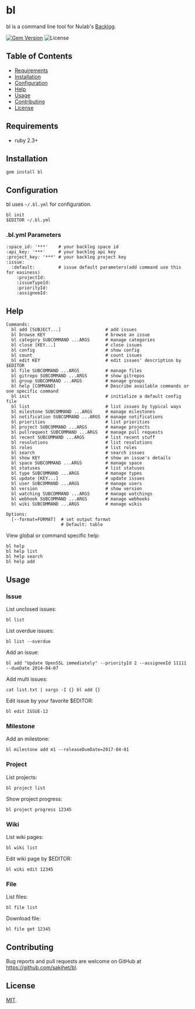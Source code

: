 # bl

bl is a command line tool for Nulab's [Backlog](http://www.backlog.jp/).

[![Gem Version](https://badge.fury.io/rb/bl.svg)](https://badge.fury.io/rb/bl)
![License](https://img.shields.io/github/license/sakihet/bl.svg)

## Table of Contents
- [Requirements](https://github.com/sakihet/bl#requirements)
- [Installation](https://github.com/sakihet/bl#installation)
- [Configuration](https://github.com/sakihet/bl#configuration)
- [Help](https://github.com/sakihet/bl#help)
- [Usage](https://github.com/sakihet/bl#usage)
- [Contributing](https://github.com/sakihet/bl#contributing)
- [License](https://github.com/sakihet/bl#license)

## Requirements

- ruby 2.3+

## Installation

    gem install bl

## Configuration

bl uses `~/.bl.yml` for configuration.

```
bl init
$EDITOR ~/.bl.yml
```

### .bl.yml Parameters

```
:space_id: '***'    # your backlog space id
:api_key: '***'     # your backlog api key
:project_key: '***' # your backlog project key
:issue:
  :default:         # issue default parameters(add command use this for easiness)
    :projectId:
    :issueTypeId:
    :priorityId:
    :assigneeId:
```

## Help

```
Commands:
  bl add [SUBJECT...]                 # add issues
  bl browse KEY                       # browse an issue
  bl category SUBCOMMAND ...ARGS      # manage categories
  bl close [KEY...]                   # close issues
  bl config                           # show config
  bl count                            # count issues
  bl edit KEY                         # edit issues' description by $EDITOR
  bl file SUBCOMMAND ...ARGS          # manage files
  bl gitrepo SUBCOMMAND ...ARGS       # show gitrepos
  bl group SUBCOMMAND ...ARGS         # manage groups
  bl help [COMMAND]                   # Describe available commands or one specific command
  bl init                             # initialize a default config file
  bl list                             # list issues by typical ways
  bl milestone SUBCOMMAND ...ARGS     # manage milestones
  bl notification SUBCOMMAND ...ARGS  # manage notifications
  bl priorities                       # list priorities
  bl project SUBCOMMAND ...ARGS       # manage projects
  bl pullrequest SUBCOMMAND ...ARGS   # manage pull requests
  bl recent SUBCOMMAND ...ARGS        # list recent stuff
  bl resolutions                      # list resolutions
  bl roles                            # list roles
  bl search                           # search issues
  bl show KEY                         # show an issue's details
  bl space SUBCOMMAND ...ARGS         # manage space
  bl statuses                         # list statuses
  bl type SUBCOMMAND ...ARGS          # manage types
  bl update [KEY...]                  # update issues
  bl user SUBCOMMAND ...ARGS          # manage users
  bl version                          # show version
  bl watching SUBCOMMAND ...ARGS      # manage watchings
  bl webhook SUBCOMMAND ...ARGS       # manage webhooks
  bl wiki SUBCOMMAND ...ARGS          # manage wikis

Options:
  [--format=FORMAT]  # set output format
                     # Default: table

```

View global or command specific help:

```
bl help
bl help list
bl help search
bl help add
```

## Usage

### Issue

List unclosed issues:

    bl list

List overdue issues:

    bl list --overdue

Add an issue:

    bl add "Update OpenSSL immediately" --priorityId 2 --assigneeId 11111 --dueDate 2014-04-07

Add multi issues:

    cat list.txt | xargs -I {} bl add {}

Edit issue by your favorite $EDITOR:

    bl edit ISSUE-12

### Milestone

Add an milestone:

    bl milestone add m1 --releaseDueDate=2017-04-01


### Project

List projects:

    bl project list

Show project progress:

    bl project progress 12345

### Wiki

List wiki pages:

    bl wiki list

Edit wiki page by $EDITOR:

    bl wiki edit 12345

### File

List files:

    bl file list

Download file:

    bl file get 12345

## Contributing

Bug reports and pull requests are welcome on GitHub at https://github.com/sakihet/bl.

## License

[MIT](http://opensource.org/licenses/MIT).

